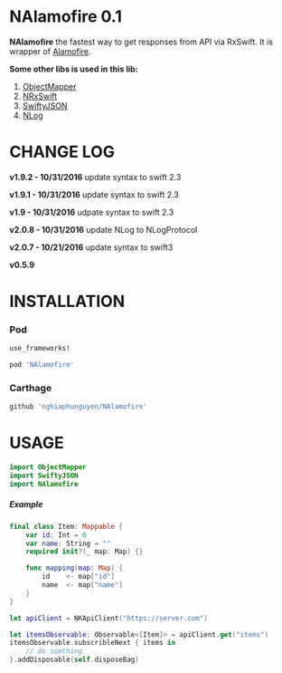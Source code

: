 # NAlamofire 0.1
**NAlamofire** the fastest way to get responses from API via RxSwift. It is wrapper of [Alamofire](https://github.com/Alamofire/Alamofire).

**Some other libs is used in this lib:**
1. [ObjectMapper](https://github.com/Hearst-DD/ObjectMapper)
2. [NRxSwift](https://github.com/nghiaphunguyen/NRxSwift)
3. [SwiftyJSON](https://github.com/SwiftyJSON/SwiftyJSON)
4. [NLog](https://github.com/nghiaphunguyen/NLog)

# CHANGE LOG 
**v1.9.2 - 10/31/2016**
update syntax to swift 2.3
 
**v1.9.1 - 10/31/2016**
update syntax to swift 2.3
 
**v1.9 - 10/31/2016**
udpate syntax to swift 2.3
 
**v2.0.8 - 10/31/2016**
update NLog to NLogProtocol
 
**v2.0.7 - 10/21/2016**
update syntax to swift3
 
**v0.5.9**

# INSTALLATION

### Pod
```bash
use_frameworks!

pod 'NAlamofire'
```

### Carthage
```bash
github 'nghiaphunguyen/NAlamofire'
```

# USAGE

```swift
import ObjectMapper
import SwiftyJSON
import NAlamofire
```

##### Example
```swift
final class Item: Mappable {
    var id: Int = 0
    var name: String = ""
    required init?(_ map: Map) {}

    func mapping(map: Map) {
        id    <- map["id"]
        name  <- map["name"]
    }
}

let apiClient = NKApiClient("https://server.com")

let itemsObservable: Observable<[Item]> = apiClient.get("items")
itemsObservable.subscribleNext { items in
    // do somthing
}.addDisposable(self.disposeBag)

```
